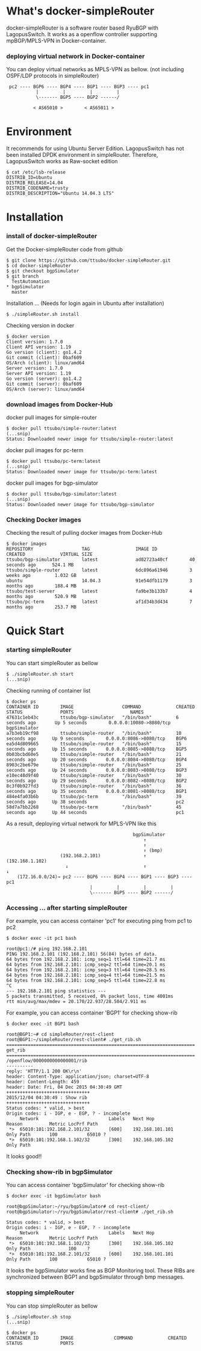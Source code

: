 What's docker-simpleRouter
==========
docker-simpleRouter is a software router based RyuBGP with LagopusSwitch. 
It works as a openflow controller supporting mpBGP/MPLS-VPN in Docker-container.

### deploying virtual network in Docker-container 
You can deploy virtual networks as MPLS-VPN as bellow. 
(not including OSPF/LDP protocols in simpleRouter)

     pc2 ---- BGP6 ---- BGP4 ---- BGP1 ---- BGP3 ---- pc1
               |         |         |         |
               \------- BGP5 ---- BGP2 ------/

              < AS65010 >        < AS65011 >

Environment
==========
It recommends for using Ubuntu Server Edition.
LagopusSwitch has not been installed DPDK environment in simpleRouter.
Therefore, LagopusSwitch works as Raw-socket edition

	$ cat /etc/lsb-release 
	DISTRIB_ID=Ubuntu
	DISTRIB_RELEASE=14.04
	DISTRIB_CODENAME=trusty
	DISTRIB_DESCRIPTION="Ubuntu 14.04.3 LTS"

Installation
==========
### install of docker-simpleRouter
Get the Docker-simpleRouter code from github

	$ git clone https://github.com/ttsubo/docker-simpleRouter.git
	$ cd docker-simpleRouter
	$ git checkout bgpSimulator
	$ git branch
	  TestAutomation
	* bgpSimulator
	  master

Installation ...
(Needs for login again in Ubuntu after installation)

	$ ./simpleRouter.sh install


Checking version in docker

	$ docker version
	Client version: 1.7.0
	Client API version: 1.19
	Go version (client): go1.4.2
	Git commit (client): 0baf609
	OS/Arch (client): linux/amd64
	Server version: 1.7.0
	Server API version: 1.19
	Go version (server): go1.4.2
	Git commit (server): 0baf609
	OS/Arch (server): linux/amd64


### download images from Docker-Hub
docker pull images for simple-router

	$ docker pull ttsubo/simple-router:latest
	(...snip)
	Status: Downloaded newer image for ttsubo/simple-router:latest


docker pull images for pc-term

	$ docker pull ttsubo/pc-term:latest
	(...snip)
	Status: Downloaded newer image for ttsubo/pc-term:latest


docker pull images for bgp-simulator

	$ docker pull ttsubo/bgp-simulator:latest
	(...snip)
	Status: Downloaded newer image for ttsubo/bgp-simulator


### Checking Docker images
Checking the result of pulling docker images from Docker-Hub

	$ docker images
	REPOSITORY                  TAG                 IMAGE ID            CREATED             VIRTUAL SIZE
	ttsubo/bgp-simulator        latest              ad02723a40cf        40 seconds ago      524.1 MB
	ttsubo/simple-router        latest              6dc896a61946        3 weeks ago         1.032 GB
	ubuntu                      14.04.3             91e54dfb1179        3 months ago        188.4 MB
	ttsubo/test-server          latest              fa9be3b133b7        4 months ago        520.9 MB
	ttsubo/pc-term              latest              af1d34b3d434        7 months ago        253.7 MB



Quick Start
===========
### starting simpleRouter
You can start simpleRouter as bellow

	$ ./simpleRouter.sh start
	(...snip)


Checking running of container list

	$ docker ps
	CONTAINER ID        IMAGE                  COMMAND             CREATED             STATUS              PORTS                     NAMES
	47631c1eb43c        ttsubo/bgp-simulator   "/bin/bash"         6 seconds ago       Up 5 seconds        0.0.0.0:10080->8080/tcp   bgpSimulator        
	a7b3eb19cf98        ttsubo/simple-router   "/bin/bash"         10 seconds ago      Up 9 seconds        0.0.0.0:8086->8080/tcp    BGP6                
	ea5d4d809665        ttsubo/simple-router   "/bin/bash"         15 seconds ago      Up 15 seconds       0.0.0.0:8085->8080/tcp    BGP5                
	0b03bcbd60e5        ttsubo/simple-router   "/bin/bash"         21 seconds ago      Up 20 seconds       0.0.0.0:8084->8080/tcp    BGP4                
	8903c2be679e        ttsubo/simple-router   "/bin/bash"         25 seconds ago      Up 24 seconds       0.0.0.0:8083->8080/tcp    BGP3                
	e10ec48d9f40        ttsubo/simple-router   "/bin/bash"         30 seconds ago      Up 29 seconds       0.0.0.0:8082->8080/tcp    BGP2                
	8c3f0b927fd3        ttsubo/simple-router   "/bin/bash"         36 seconds ago      Up 35 seconds       0.0.0.0:8081->8080/tcp    BGP1                
	484e4fa03b6b        ttsubo/pc-term         "/bin/bash"         39 seconds ago      Up 38 seconds                                 pc2                 
	58d7a7bb2268        ttsubo/pc-term         "/bin/bash"         45 seconds ago      Up 44 seconds                                 pc1 


As a result, deploying virtual network for MPLS-VPN like this

                                                   bgpSimulator
                                                       ↑
                                                       ↑
                                                       ↑ (bmp)
                        (192.168.2.101)                ↑                   (192.168.1.102)
                          ↓                            ↑                   ↓
        (172.16.0.0/24)→ pc2 ---- BGP6 ---- BGP4 ---- BGP1 ---- BGP3 ---- pc1
                                   |         |         |         |
                                   \------- BGP5 ---- BGP2 ------/


### Accessing ... after starting simpleRouter
For example, you can access container 'pc1' for executing ping from pc1 to pc2

	$ docker exec -it pc1 bash

	root@pc1:/# ping 192.168.2.101
	PING 192.168.2.101 (192.168.2.101) 56(84) bytes of data.
	64 bytes from 192.168.2.101: icmp_seq=1 ttl=64 time=21.7 ms
	64 bytes from 192.168.2.101: icmp_seq=2 ttl=64 time=20.1 ms
	64 bytes from 192.168.2.101: icmp_seq=3 ttl=64 time=28.5 ms
	64 bytes from 192.168.2.101: icmp_seq=4 ttl=64 time=21.5 ms
	64 bytes from 192.168.2.101: icmp_seq=5 ttl=64 time=22.8 ms
	^C
	--- 192.168.2.101 ping statistics ---
	5 packets transmitted, 5 received, 0% packet loss, time 4001ms
	rtt min/avg/max/mdev = 20.170/22.937/28.504/2.911 ms


For example, you can access container 'BGP1' for checking show-rib 

	$ docker exec -it BGP1 bash

	root@BGP1:~# cd simpleRouter/rest-client
	root@BGP1:~/simpleRouter/rest-client# ./get_rib.sh
	======================================================================
	get_rib
	======================================================================
	/openflow/0000000000000001/rib
	----------
	reply: 'HTTP/1.1 200 OK\r\n'
	header: Content-Type: application/json; charset=UTF-8
	header: Content-Length: 459
	header: Date: Fri, 04 Dec 2015 04:30:49 GMT
	+++++++++++++++++++++++++++++++
	2015/12/04 04:30:49 : Show rib 
	+++++++++++++++++++++++++++++++
	Status codes: * valid, > best
	Origin codes: i - IGP, e - EGP, ? - incomplete
	     Network                          Labels   Next Hop             Reason          Metric LocPrf Path
	 *>  65010:101:192.168.2.101/32       [600]    192.168.101.101      Only Path       100           65010 ?
	 *>  65010:101:192.168.1.102/32       [300]    192.168.105.102      Only Path 


It looks good!!


### Checking show-rib in bgpSimulator

You can access container 'bgpSimulator' for checking show-rib 

	$ docker exec -it bgpSimulator bash

	root@bgpSimulator:~/ryu/bgpSimulator# cd rest-client/
	root@bgpSimulator:~/ryu/bgpSimulator/rest-client# ./get_rib.sh

	Status codes: * valid, > best
	Origin codes: i - IGP, e - EGP, ? - incomplete
	     Network                          Labels   Next Hop             Reason          Metric LocPrf Path
	 *>  65010:101:192.168.1.102/32       [300]    192.168.105.102      Only Path              100    ?
	 *>  65010:101:192.168.2.101/32       [600]    192.168.101.101      Only Path       100           65010 ?


It looks the bgpSimulator works fine as BGP Monitoring tool. 
These RIBs are synchronized between BGP1 and bgpSimulator through bmp messages. 

### stopping simpleRouter
You can stop simpleRouter as bellow

	$ ./simpleRouter.sh stop
	(...snip)

	$ docker ps
	CONTAINER ID        IMAGE               COMMAND             CREATED             STATUS              PORTS

